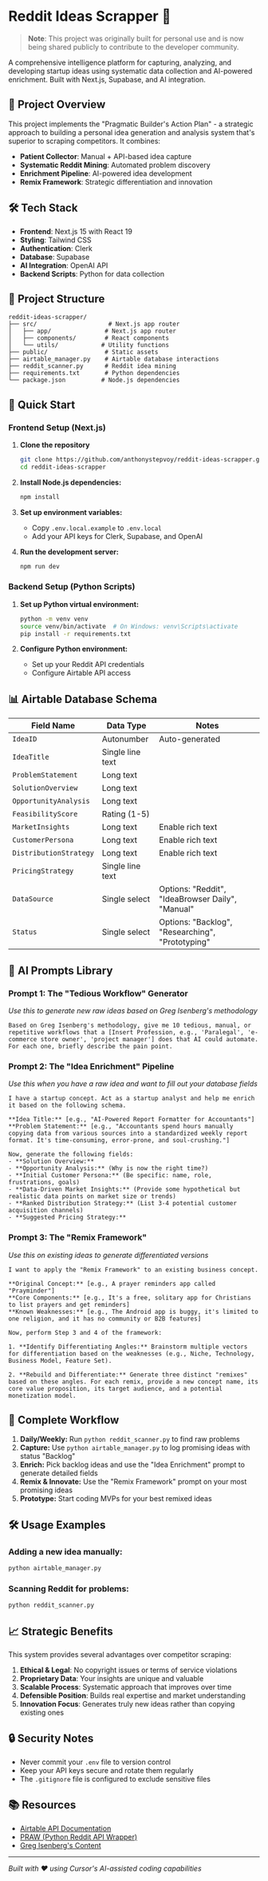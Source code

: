 # Reddit Ideas Scrapper 🚀

> **Note**: This project was originally built for personal use and is now being shared publicly to contribute to the developer community.

A comprehensive intelligence platform for capturing, analyzing, and developing startup ideas using systematic data collection and AI-powered enrichment. Built with Next.js, Supabase, and AI integration.

## 🎯 Project Overview

This project implements the "Pragmatic Builder's Action Plan" - a strategic approach to building a personal idea generation and analysis system that's superior to scraping competitors. It combines:

- **Patient Collector**: Manual + API-based idea capture
- **Systematic Reddit Mining**: Automated problem discovery
- **Enrichment Pipeline**: AI-powered idea development
- **Remix Framework**: Strategic differentiation and innovation

## 🛠️ Tech Stack

- **Frontend**: Next.js 15 with React 19
- **Styling**: Tailwind CSS
- **Authentication**: Clerk
- **Database**: Supabase
- **AI Integration**: OpenAI API
- **Backend Scripts**: Python for data collection

## 📁 Project Structure

```
reddit-ideas-scrapper/
├── src/                    # Next.js app router
│   ├── app/               # Next.js app router
│   ├── components/        # React components
│   └── utils/            # Utility functions
├── public/                # Static assets
├── airtable_manager.py    # Airtable database interactions
├── reddit_scanner.py      # Reddit idea mining
├── requirements.txt       # Python dependencies
└── package.json          # Node.js dependencies
```

## 🚀 Quick Start

### Frontend Setup (Next.js)

1. **Clone the repository**
   ```bash
   git clone https://github.com/anthonystepvoy/reddit-ideas-scrapper.git
   cd reddit-ideas-scrapper
   ```

2. **Install Node.js dependencies:**
   ```bash
   npm install
   ```

3. **Set up environment variables:**
   - Copy `.env.local.example` to `.env.local`
   - Add your API keys for Clerk, Supabase, and OpenAI

4. **Run the development server:**
   ```bash
   npm run dev
   ```

### Backend Setup (Python Scripts)

1. **Set up Python virtual environment:**
   ```bash
   python -m venv venv
   source venv/bin/activate  # On Windows: venv\Scripts\activate
   pip install -r requirements.txt
   ```

2. **Configure Python environment:**
   - Set up your Reddit API credentials
   - Configure Airtable API access

## 📊 Airtable Database Schema

| Field Name | Data Type | Notes |
|------------|-----------|-------|
| `IdeaID` | Autonumber | Auto-generated |
| `IdeaTitle` | Single line text | |
| `ProblemStatement` | Long text | |
| `SolutionOverview` | Long text | |
| `OpportunityAnalysis` | Long text | |
| `FeasibilityScore` | Rating (1-5) | |
| `MarketInsights` | Long text | Enable rich text |
| `CustomerPersona` | Long text | Enable rich text |
| `DistributionStrategy` | Long text | Enable rich text |
| `PricingStrategy` | Single line text | |
| `DataSource` | Single select | Options: "Reddit", "IdeaBrowser Daily", "Manual" |
| `Status` | Single select | Options: "Backlog", "Researching", "Prototyping" |

## 🤖 AI Prompts Library

### Prompt 1: The "Tedious Workflow" Generator
*Use this to generate new raw ideas based on Greg Isenberg's methodology*

```
Based on Greg Isenberg's methodology, give me 10 tedious, manual, or repetitive workflows that a [Insert Profession, e.g., 'Paralegal', 'e-commerce store owner', 'project manager'] does that AI could automate. For each one, briefly describe the pain point.
```

### Prompt 2: The "Idea Enrichment" Pipeline
*Use this when you have a raw idea and want to fill out your database fields*

```
I have a startup concept. Act as a startup analyst and help me enrich it based on the following schema.

**Idea Title:** [e.g., "AI-Powered Report Formatter for Accountants"]
**Problem Statement:** [e.g., "Accountants spend hours manually copying data from various sources into a standardized weekly report format. It's time-consuming, error-prone, and soul-crushing."]

Now, generate the following fields:
- **Solution Overview:**
- **Opportunity Analysis:** (Why is now the right time?)
- **Initial Customer Persona:** (Be specific: name, role, frustrations, goals)
- **Data-Driven Market Insights:** (Provide some hypothetical but realistic data points on market size or trends)
- **Ranked Distribution Strategy:** (List 3-4 potential customer acquisition channels)
- **Suggested Pricing Strategy:**
```

### Prompt 3: The "Remix Framework"
*Use this on existing ideas to generate differentiated versions*

```
I want to apply the "Remix Framework" to an existing business concept.

**Original Concept:** [e.g., A prayer reminders app called "Prayminder"]
**Core Components:** [e.g., It's a free, solitary app for Christians to list prayers and get reminders]
**Known Weaknesses:** [e.g., The Android app is buggy, it's limited to one religion, and it has no community or B2B features]

Now, perform Step 3 and 4 of the framework:

1. **Identify Differentiating Angles:** Brainstorm multiple vectors for differentiation based on the weaknesses (e.g., Niche, Technology, Business Model, Feature Set).

2. **Rebuild and Differentiate:** Generate three distinct "remixes" based on these angles. For each remix, provide a new concept name, its core value proposition, its target audience, and a potential monetization model.
```

## 🔄 Complete Workflow

1. **Daily/Weekly:** Run `python reddit_scanner.py` to find raw problems
2. **Capture:** Use `python airtable_manager.py` to log promising ideas with status "Backlog"
3. **Enrich:** Pick backlog ideas and use the "Idea Enrichment" prompt to generate detailed fields
4. **Remix & Innovate:** Use the "Remix Framework" prompt on your most promising ideas
5. **Prototype:** Start coding MVPs for your best remixed ideas

## 🛠️ Usage Examples

### Adding a new idea manually:
```bash
python airtable_manager.py
```

### Scanning Reddit for problems:
```bash
python reddit_scanner.py
```

## 📈 Strategic Benefits

This system provides several advantages over competitor scraping:

1. **Ethical & Legal**: No copyright issues or terms of service violations
2. **Proprietary Data**: Your insights are unique and valuable
3. **Scalable Process**: Systematic approach that improves over time
4. **Defensible Position**: Builds real expertise and market understanding
5. **Innovation Focus**: Generates truly new ideas rather than copying existing ones

## 🔒 Security Notes

- Never commit your `.env` file to version control
- Keep your API keys secure and rotate them regularly
- The `.gitignore` file is configured to exclude sensitive files

## 📚 Resources

- [Airtable API Documentation](https://airtable.com/api)
- [PRAW (Python Reddit API Wrapper)](https://praw.readthedocs.io/)
- [Greg Isenberg's Content](https://twitter.com/gregisenberg)

---

*Built with ❤️ using Cursor's AI-assisted coding capabilities* 